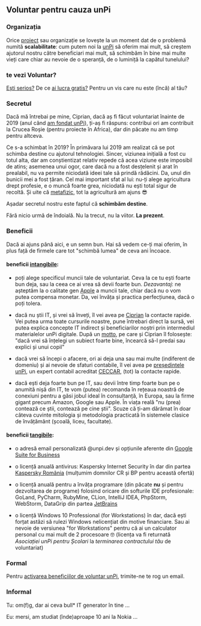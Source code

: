 ## Voluntar pentru cauza unPi

### Organizația

Orice [proiect](https://start.unpi.ro/ong/povestea/) sau organizație se lovește la un moment dat de o problemă numită **scalabilitate**: cum putem noi la [unPi](https://www.unpi.ro/) să oferim mai mult, să creștem ajutorul nostru către beneficiari mai mult, să schimbăm în bine mai multe vieți care chiar au nevoie de o speranță, de o luminiță la capătul tunelului?

### te vezi Voluntar?

[Ești serios?](https://www.youtube.com/watch?v=TuQC5hhhqkY) De ce [ai lucra gratis?](https://www.tiktok.com/@tombilyeu/video/6819694843606977798) Pentru un vis care nu este (încă) al tău?

### Secretul

Dacă mă întrebai pe mine, Ciprian, dacă aș fi făcut voluntariat înainte de 2019 (anul când [am fondat unPi](https://start.unpi.ro/ong/echipa/)), ți-aș fi răspuns: contribui ori am contribuit la Crucea Roșie (pentru proiecte în Africa), dar din păcate nu am timp pentru altceva.

Ce s-a schimbat în 2019? În primăvara lui 2019 am realizat că se pot schimba destine cu ajutorul tehnologiei. Sincer, viziunea inițială a fost cu totul alta, dar am conștientizat relativ repede că acea viziune este imposibil de atins; asemenea unui ogor, care dacă nu a fost desțelenit și arat în prealabil, nu va permite niciodată ideei tale să prindă rădăcini. Da, unul din bunicii mei a fost țăran. Cel mai important sfat al lui: nu-ți alege agricultura drept profesie, e o muncă foarte grea, niciodată nu ești total sigur de recoltă. Și uite că [metafizic](https://dexonline.ro/definitie/metafizic), tot la agricultură am ajuns 😎

Așadar secretul nostru este faptul că **schimbăm destine**.

Fără nicio urmă de îndoială. Nu la trecut, nu la viitor. **La prezent**.

### Beneficii

Dacă ai ajuns până aici, e un semn bun. Hai să vedem ce-ți mai oferim, în plus față de firmele care tot "schimbă lumea" de ceva ani încoace.

#### beneficii [intangibile](https://dexonline.ro/definitie/intangibil):

- poți alege specificul muncii tale de voluntariat. Ceva la ce tu ești foarte bun deja, sau la ceea ce ai vrea să devii foarte bun. _Dezavantaj_: ne așteptăm la o calitate gen [Apple](https://www.apple.com/) a muncii tale, chiar dacă nu o vom putea compensa monetar. Da, vei învăța și practica perfecțiunea, dacă o poți tolera.

- dacă nu știi IT, și vrei să înveți, îl vei avea pe [Ciprian](https://www.linkedin.com/in/ciprian-manea/) la contacte rapide. Vei putea urma toate cursurile noastre, pune întrebari direct la sursă, vei putea explica concepte IT indirect și beneficiarilor noștri prin intermediul materialelor unPi digitale. După un [motto](https://dexonline.ro/definitie/motto), pe care și Ciprian îl folosește: "dacă vrei să înțelegi un subiect foarte bine, încearcă să-l predai sau explici și unui copil"

- dacă vrei să începi o afacere, ori ai deja una sau mai multe (indiferent de domeniu) și ai nevoie de sfaturi contabile, îl vei avea pe [președintele unPi](https://www.linkedin.com/in/nicolae-manea/), un expert contabil acreditat [CECCAR](https://ceccar.ro/ro/), (tot) la contacte rapide.

- dacă ești deja foarte bun pe IT, sau devii între timp foarte bun pe o anumită nișă din IT, te vom (putea) recomanda în rețeaua noastră de conexiuni pentru a găsi jobul ideal în consultanță, în Europa, sau la firme gigant precum Amazon, Google sau Apple. În viața reală "nu (prea) contează ce știi, contează pe cine știi". Scuze că ți-am dărâmat în doar câteva cuvinte mitologia și metodologia practicată în sistemele clasice de învățământ (școală, liceu, facultate).

#### beneficii [tangibile](https://dexonline.ro/definitie/tangibil):

- o adresă email personalizată @unpi.dev și opțiunile aferente din [Google Suite for Business](https://gsuite.google.com/features/)

- o licență anuală antivirus: Kaspersky Internet Security în dar din partea [Kaspersky România](https://www.kaspersky.ro/) (mulțumim domnilor CR și BP pentru această ofertă)

- o licență anuală pentru a învăța programare (din păcate **nu** și pentru dezvoltarea de programe) folosind oricare din softurile IDE profesionale: GoLand, PyCharm, RubyMine, CLion, IntelliJ IDEA, PhpStorm, WebStorm, DataGrip din partea [JetBrains](https://www.jetbrains.com/all/)

- o licență Windows 10 Professional (for Workstations) în dar, dacă ești forțat astăzi să rulezi Windows nelicențiat din motive financiare. Sau ai nevoie de versiunea "for Workstations" pentru că ai un calculator personal cu mai mult de 2 procesoare 🤓 (licența va fi returnată _Asociației unPi pentru Școlari_ la _terminarea contractului tău_ de voluntariat)

### Formal

Pentru [activarea beneficiilor de voluntar unPi](mailto:voluntar@unpi.ro), trimite-ne te rog un email.

### Informal

Tu: om(f)g, dar ai ceva bull* IT generator în tine ...

Eu: mersi, am studiat (înde)aproape 10 ani la Nokia ...
